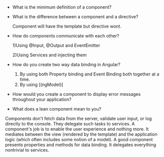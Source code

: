 * What is the minimum definition of a component?

* What is the difference between a component and a directive?

    Component will have the template but directive wont. 
* How do components communicate with each other?

    1)Using @Input, @Output and EventEmitter
    
    2)Using Services and injecting them
* How do you create two way data binding in Angular?
    1) By using both Property binding and Event Binding both together at a time.
    2) By using [(ngModel)]     
* How would you create a component to display error messages throughout your application?

* What does a lean component mean to you?

Components don't fetch data from the server, validate user input, or log directly to the console. They delegate such tasks to services.
A component's job is to enable the user experience and nothing more. 
It mediates between the view (rendered by the template) and the application logic (which often includes some notion of a model). 
A good component presents properties and methods for data binding. It delegates everything nontrivial to services.
